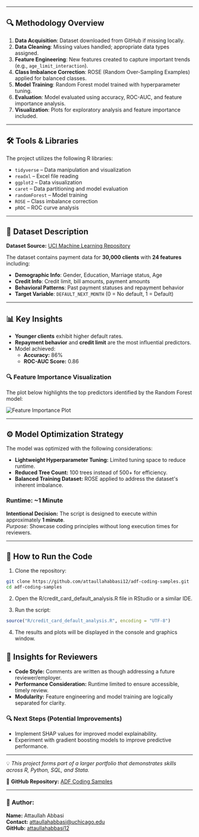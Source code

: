 
---

## 🔍 Methodology Overview

1. **Data Acquisition**: Dataset downloaded from GitHub if missing locally.  
2. **Data Cleaning**: Missing values handled; appropriate data types assigned.  
3. **Feature Engineering**: New features created to capture important trends (e.g., `age_limit_interaction`).  
4. **Class Imbalance Correction**: ROSE (Random Over-Sampling Examples) applied for balanced classes.  
5. **Model Training**: Random Forest model trained with hyperparameter tuning.  
6. **Evaluation**: Model evaluated using accuracy, ROC-AUC, and feature importance analysis.  
7. **Visualization**: Plots for exploratory analysis and feature importance included.

---

## 🛠️ Tools & Libraries

The project utilizes the following R libraries:

- `tidyverse` – Data manipulation and visualization  
- `readxl` – Excel file reading  
- `ggplot2` – Data visualization  
- `caret` – Data partitioning and model evaluation  
- `randomForest` – Model training  
- `ROSE` – Class imbalance correction  
- `pROC` – ROC curve analysis  

---

## 💾 Dataset Description

**Dataset Source:** [UCI Machine Learning Repository](https://archive.ics.uci.edu/ml/datasets/default+of+credit+card+clients)  

The dataset contains payment data for **30,000 clients** with **24 features** including:  

- **Demographic Info**: Gender, Education, Marriage status, Age  
- **Credit Info**: Credit limit, bill amounts, payment amounts  
- **Behavioral Patterns**: Past payment statuses and repayment behavior  
- **Target Variable**: `DEFAULT_NEXT_MONTH` (0 = No default, 1 = Default)  

---

## 📊 Key Insights

- **Younger clients** exhibit higher default rates.  
- **Repayment behavior** and **credit limit** are the most influential predictors.  
- Model achieved:  
  - **Accuracy:** 86%  
  - **ROC-AUC Score:** 0.86  

### 🔍 Feature Importance Visualization

The plot below highlights the top predictors identified by the Random Forest model:

![Feature Importance Plot](feature_importance.png)

---

## ⚙️ Model Optimization Strategy

The model was optimized with the following considerations:  

- **Lightweight Hyperparameter Tuning:** Limited tuning space to reduce runtime.  
- **Reduced Tree Count:** 100 trees instead of 500+ for efficiency.  
- **Balanced Training Dataset:** ROSE applied to address the dataset's inherent imbalance.  

### **Runtime:** ~1 Minute  

**Intentional Decision:** The script is designed to execute within approximately **1 minute**.  
*Purpose:* Showcase coding principles without long execution times for reviewers.

---

## 🧩 How to Run the Code

1. Clone the repository:

```bash
git clone https://github.com/attaullahabbasi12/adf-coding-samples.git
cd adf-coding-samples
```

2. Open the R/credit_card_default_analysis.R file in RStudio or a similar IDE.

3. Run the script:
```r
source("R/credit_card_default_analysis.R", encoding = "UTF-8")
```

4. The results and plots will be displayed in the console and graphics window.


## 🧠 Insights for Reviewers

- **Code Style:** Comments are written as though addressing a future reviewer/employer.  
- **Performance Consideration:** Runtime limited to ensure accessible, timely review.  
- **Modularity:** Feature engineering and model training are logically separated for clarity.  

### 🔍 Next Steps (Potential Improvements)

- Implement SHAP values for improved model explainability.  
- Experiment with gradient boosting models to improve predictive performance.  

---

💡 *This project forms part of a larger portfolio that demonstrates skills across R, Python, SQL, and Stata.*  

🔗 **GitHub Repository:** [ADF Coding Samples](https://github.com/attaullahabbasi12/adf-coding-samples)  

---

### 👤 **Author:**  
**Name:** Attaullah Abbasi  
**Contact:** [attaullahabbasi@uchicago.edu](mailto:attaullahabbasi@uchicago.edu)  
**GitHub:** [attaullahabbasi12](https://github.com/attaullahabbasi12)  

